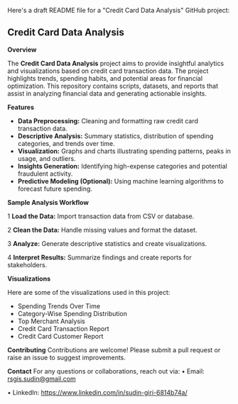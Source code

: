
Here's a draft README file for a "Credit Card Data Analysis" GitHub project:

## Credit Card Data Analysis

**Overview**

The **Credit Card Data Analysis** project aims to provide insightful analytics and visualizations based on credit card transaction data. The project highlights trends, spending habits, and potential areas for financial optimization. This repository contains scripts, datasets, and reports that assist in analyzing financial data and generating actionable insights.

**Features**
* **Data Preprocessing:** Cleaning and formatting raw credit card transaction data.
* **Descriptive Analysis:** Summary statistics, distribution of spending categories, and trends over time.
* **Visualization:** Graphs and charts illustrating spending patterns, peaks in usage, and outliers.
* **Insights Generation:** Identifying high-expense categories and potential fraudulent activity.
* **Predictive Modeling (Optional):** Using machine learning algorithms to forecast future spending.

**Sample Analysis Workflow**

1 **Load the Data:** Import transaction data from CSV or database.

2 **Clean the Data:** Handle missing values and format the dataset.

3 **Analyze:** Generate descriptive statistics and create visualizations.

4 **Interpret Results:** Summarize findings and create reports for stakeholders.


**Visualizations**

Here are some of the visualizations used in this project:

* Spending Trends Over Time
* Category-Wise Spending Distribution
* Top Merchant Analysis
* Credit Card Transaction Report
* Credit Card Customer Report

**Contributing**
Contributions are welcome! Please submit a pull request or raise an issue to suggest improvements.

**Contact**
For any questions or collaborations, reach out via:
•	Email: rsgis.sudin@gmail.com

•	LinkedIn: https://www.linkedin.com/in/sudin-giri-6814b74a/

